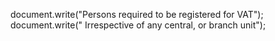document.write("Persons required to be registered for VAT");
document.write("  Irrespective    of    any    central,  or branch unit");
